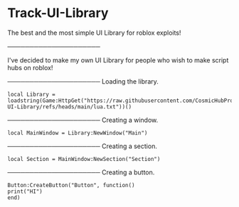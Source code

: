 # Track-UI-Library
The best and the most simple UI Library for roblox exploits!

─────────────────────

I've decided to make my own UI Library for people who wish to make script hubs on roblox!

─────────────────────
Loading the library.
```
local Library = loadstring(Game:HttpGet("https://raw.githubusercontent.com/CosmicHubProductions/Track-UI-Library/refs/heads/main/lua.txt"))()
```
─────────────────────
Creating a window.
```
local MainWindow = Library:NewWindow("Main")
```
─────────────────────
Creating a section.
```
local Section = MainWindow:NewSection("Section")
```
─────────────────────
Creating a button.
```
Button:CreateButton("Button", function()
print("HI")
end)
```
